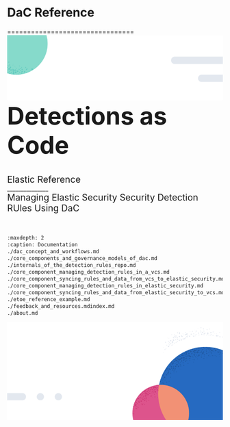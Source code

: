 # DaC Reference
================================
![Header](./_static/header.png)
<span style="font-size:4em;font-weight: bold;">Detections as Code</span><br><br><br>
<span style="font-size:1.5em;">Elastic Reference</span><br>
<span style="font-size:em;">_______________</span><br>
<span style="font-size:1.5em;">Managing Elastic Security Security Detection RUles Using DaC</span><br><br><br>

```{toctree}
:maxdepth: 2
:caption: Documentation
./dac_concept_and_workflows.md
./core_components_and_governance_models_of_dac.md
./internals_of_the_detection_rules_repo.md
./core_component_managing_detection_rules_in_a_vcs.md
./core_component_syncing_rules_and_data_from_vcs_to_elastic_security.md
./core_component_managing_detection_rules_in_elastic_security.md
./core_component_syncing_rules_and_data_from_elastic_security_to_vcs.md
./etoe_reference_example.md
./feedback_and_resources.mdindex.md
./about.md
```

![Footer](./_static/footer.png)
